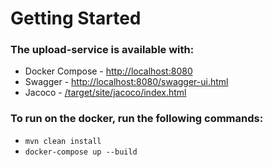 # Getting Started

### The upload-service is available with:

* Docker Compose - [http://localhost:8080]()
* Swagger - [http://localhost:8080/swagger-ui.html]()
* Jacoco - [/target/site/jacoco/index.html]()

### To run on the docker, run the following commands:

* `mvn clean install`
* `docker-compose up --build` 




